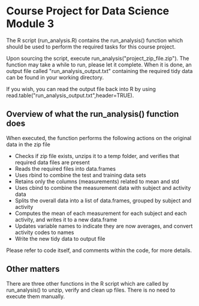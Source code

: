 # Course Project for Data Science Module 3

The R script (run_analysis.R) contains the run_analysis() function which should be used to perform the required tasks for this course project.

Upon sourcing the script, execute run_analysis("project_zip_file.zip").
The function may take a while to run, please let it complete.
When it is done, an output file called "run_analysis_output.txt" containing the required tidy data can be found in your working directory.

If you wish, you can read the output file back into R by using read.table("run_analysis_output.txt",header=TRUE).


## Overview of what the run_analysis() function does

When executed, the function performs the following actions on the original data in the zip file
* Checks if zip file exists, unzips it to a temp folder, and verifies that required data files are present
* Reads the required files into data.frames
* Uses rbind to combine the test and training data sets
* Retains only the columns (measurements) related to mean and std
* Uses cbind to combine the measurement data with subject and activity data
* Splits the overall data into a list of data.frames, grouped by subject and activity
* Computes the mean of each measurement for each subject and each activity, and writes it to a new data.frame
* Updates variable names to indicate they are now averages, and convert activity codes to names 
* Write the new tidy data to output file 

Please refer to code itself, and comments within the code, for more details.

## Other matters

There are three other functions in the R script which are called by run_analysis() to unzip, verify and clean up files.
There is no need to execute them manually.
